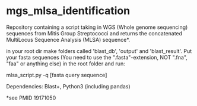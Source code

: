 # mgs_mlsa_identification
Repository containing a script taking in WGS (Whole genome sequencing) sequences from Mitis Group Streptococci and returns the concatenated MultiLocus Sequence Analysis (MLSA) sequence*. 

in your root dir make folders called 'blast_db', 'output' and 'blast_result'. Put your fasta sequences (You need to use the ".fasta"-extension, NOT ".fna", "faa" or anything else) in the root folder and run:

mlsa_script.py -q [fasta query sequence]



Dependencies: Blast+, Python3 (including pandas)

*see PMID 19171050

